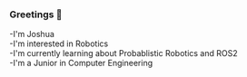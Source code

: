 ### Greetings 👋

-I'm Joshua  
-I'm interested in Robotics  
-I'm currently learning about Probablistic Robotics and ROS2  
-I'm a Junior in Computer Engineering  


<!--
**ZhouWeiJosh/zhouweijosh** is a ✨ _special_ ✨ repository because its `README.md` (this file) appears on your GitHub profile.

Here are some ideas to get you started:

- 🔭 I’m currently working on ...
- 🌱 I’m currently learning ...
- 👯 I’m looking to collaborate on ...
- 🤔 I’m looking for help with ...
- 💬 Ask me about ...
- 📫 How to reach me: ...
- 😄 Pronouns: ...
- ⚡ Fun fact: ...
-->
